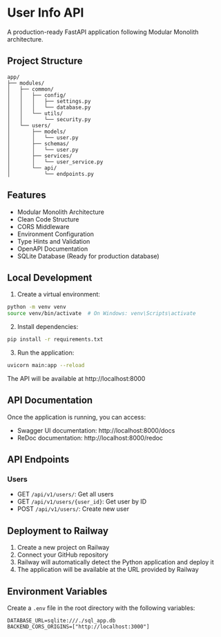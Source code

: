 # User Info API

A production-ready FastAPI application following Modular Monolith architecture.

## Project Structure

```
app/
├── modules/
│   ├── common/
│   │   ├── config/
│   │   │   ├── settings.py
│   │   │   └── database.py
│   │   └── utils/
│   │       └── security.py
│   └── users/
│       ├── models/
│       │   └── user.py
│       ├── schemas/
│       │   └── user.py
│       ├── services/
│       │   └── user_service.py
│       └── api/
│           └── endpoints.py
```

## Features

- Modular Monolith Architecture
- Clean Code Structure
- CORS Middleware
- Environment Configuration
- Type Hints and Validation
- OpenAPI Documentation
- SQLite Database (Ready for production database)

## Local Development

1. Create a virtual environment:
```bash
python -m venv venv
source venv/bin/activate  # On Windows: venv\Scripts\activate
```

2. Install dependencies:
```bash
pip install -r requirements.txt
```

3. Run the application:
```bash
uvicorn main:app --reload
```

The API will be available at http://localhost:8000

## API Documentation

Once the application is running, you can access:
- Swagger UI documentation: http://localhost:8000/docs
- ReDoc documentation: http://localhost:8000/redoc

## API Endpoints

### Users
- GET `/api/v1/users/`: Get all users
- GET `/api/v1/users/{user_id}`: Get user by ID
- POST `/api/v1/users/`: Create new user

## Deployment to Railway

1. Create a new project on Railway
2. Connect your GitHub repository
3. Railway will automatically detect the Python application and deploy it
4. The application will be available at the URL provided by Railway

## Environment Variables

Create a `.env` file in the root directory with the following variables:
```
DATABASE_URL=sqlite:///./sql_app.db
BACKEND_CORS_ORIGINS=["http://localhost:3000"]
``` 